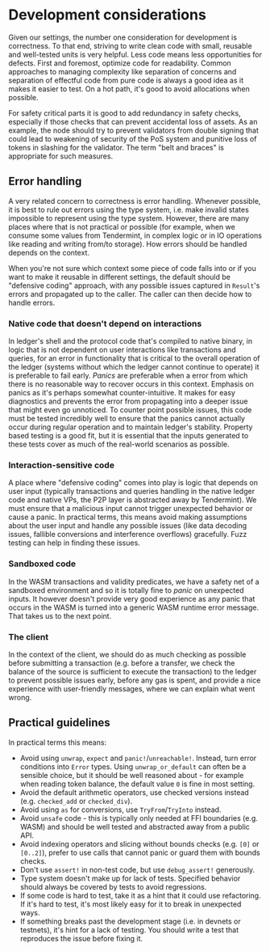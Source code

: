 # Development considerations

Given our settings, the number one consideration for development is correctness. To that end, striving to write clean code with small, reusable and well-tested units is very helpful. Less code means less opportunities for defects. First and foremost, optimize code for readability. Common approaches to managing complexity like separation of concerns and separation of effectful code from pure code is always a good idea as it makes it easier to test. On a hot path, it's good to avoid allocations when possible.

For safety critical parts it is good to add redundancy in safety checks, especially if those checks that can prevent accidental loss of assets. As an example, the node should try to prevent validators from double signing that could lead to weakening of security of the PoS system and punitive loss of tokens in slashing for the validator. The term "belt and braces" is appropriate for such measures.

## Error handling

A very related concern to correctness is error handling. Whenever possible, it is best to rule out errors using the type system, i.e. make invalid states impossible to represent using the type system. However, there are many places where that is not practical or possible (for example, when we consume some values from Tendermint, in complex logic or in IO operations like reading and writing from/to storage). How errors should be handled depends on the context.

When you're not sure which context some piece of code falls into or if you want to make it reusable in different settings, the default should be "defensive coding" approach, with any possible issues captured in `Result`'s errors and propagated up to the caller. The caller can then decide how to handle errors.

### Native code that doesn't depend on interactions

In ledger's shell and the protocol code that's compiled to native binary, in logic that is not dependent on user interactions like transactions and queries, for an error in functionality that is critical to the overall operation of the ledger (systems without which the ledger cannot continue to operate) it is preferable to fail early. *Panics* are preferable when a error from which there is no reasonable way to recover occurs in this context. Emphasis on panics as it's perhaps somewhat counter-intuitive. It makes for easy diagnostics and prevents the error from propagating into a deeper issue that might even go unnoticed. To counter point possible issues, this code must be tested incredibly well to ensure that the panics cannot actually occur during regular operation and to maintain ledger's stability. Property based testing is a good fit, but it is essential that the inputs generated to these tests cover as much of the real-world scenarios as possible.

### Interaction-sensitive code

A place where "defensive coding" comes into play is logic that depends on user input (typically transactions and queries handling in the native ledger code and native VPs, the P2P layer is abstracted away by Tendermint). We must ensure that a malicious input cannot trigger unexpected behavior or cause a panic. In practical terms, this means avoid making assumptions about the user input and handle any possible issues (like data decoding issues, fallible conversions and interference overflows) gracefully. Fuzz testing can help in finding these issues.

### Sandboxed code

In the WASM transactions and validity predicates, we have a safety net of a sandboxed environment and so it is totally fine to *panic* on unexpected inputs. It however doesn't provide very good experience as any panic that occurs in the WASM is turned into a generic WASM runtime error message. That takes us to the next point.

### The client

In the context of the client, we should do as much checking as possible before submitting a transaction (e.g. before a transfer, we check the balance of the source is sufficient to execute the transaction) to the ledger to prevent possible issues early, before any gas is spent, and provide a nice experience with user-friendly messages, where we can explain what went wrong.

## Practical guidelines

In practical terms this means:

- Avoid using `unwrap`,  `expect` and `panic!`/`unreachable!`. Instead, turn error conditions into `Error` types. Using `unwrap_or_default` can often be a sensible choice, but it should be well reasoned about - for example when reading token balance, the default value `0` is fine in most setting.
- Avoid the default arithmetic operators, use checked versions instead (e.g. `checked_add` or `checked_div`).
- Avoid using `as` for conversions, use `TryFrom`/`TryInto` instead.
- Avoid `unsafe` code - this is typically only needed at FFI boundaries (e.g. WASM) and should be well tested and abstracted away from a public API.
- Avoid indexing operators and slicing without bounds checks (e.g. `[0]` or `[0..2]`), prefer to use calls that cannot panic or guard them with bounds checks.
- Don't use `assert!` in non-test code, but use `debug_assert!` generously.
- Type system doesn't make up for lack of tests. Specified behavior should always be covered by tests to avoid regressions.
- If some code is hard to test, take it as a hint that it could use refactoring. If it's hard to test, it's most likely easy for it to break in unexpected ways.
- If something breaks past the development stage (i.e. in devnets or testnets), it's hint for a lack of testing. You should write a test that reproduces the issue before fixing it.
